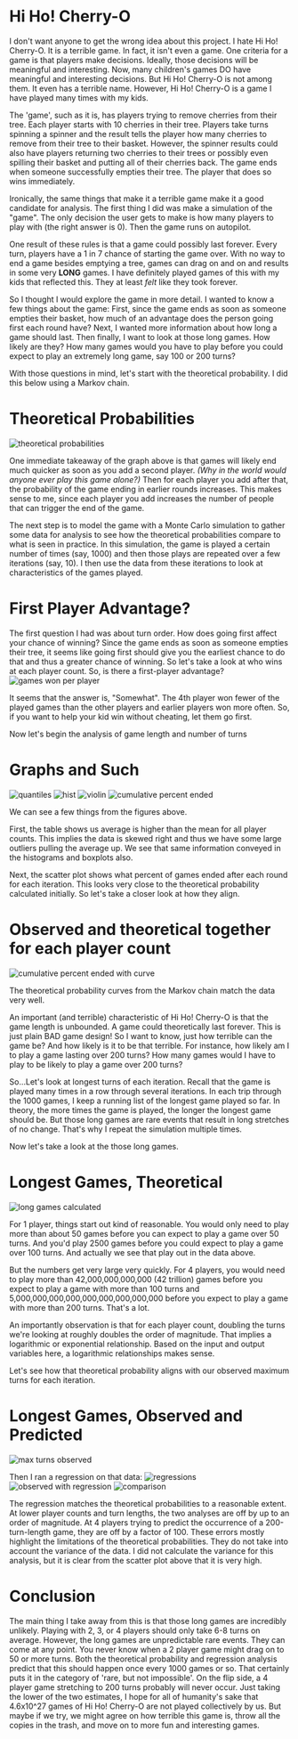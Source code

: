 # Hi Ho! Cherry-O
I don't want anyone to get the wrong idea about this project. I hate Hi Ho! Cherry-O. It is a terrible game. In fact, it isn't even a game. One criteria for a game is that players make decisions. Ideally, those decisions will be meaningful and interesting. Now, many children's games DO have meaningful and interesting decisions. But Hi Ho! Cherry-O is not among them. It even has a terrible name. However, Hi Ho! Cherry-O is a game I have played many times with my kids. 

The 'game', such as it is, has players trying to remove cherries from their tree. Each player starts with 10 cherries in their tree. Players take turns spinning a spinner and the result tells the player how many cherries to remove from their tree to their basket. However, the spinner results could also have players returning two cherries to their trees or possibly even spilling their basket and putting all of their cherries back. The game ends when someone successfully empties their tree. The player that does so wins immediately.

Ironically, the same things that make it a terrible game make it a good candidate for analysis. The first thing I did was make a simulation of the "game". The only decision the user gets to make is how many players to play with (the right answer is 0). Then the game runs on autopilot.

One result of these rules is that a game could possibly last forever. Every turn, players have a 1 in 7 chance of starting the game over. With no way to end a game besides emptying a tree, games can drag on and on and results in some very **LONG** games. I have definitely played games of this with my kids that reflected this. They at least *felt* like they took forever. 

So I thought I would explore the game in more detail. I wanted to know a few things about the game:
First, since the game ends as soon as someone empties their basket, how much of an advantage does the person going first each round have?
Next, I wanted more information about how long a game should last. 
Then finally, I want to look at those long games. How likely are they? How many games would you have to play before you could expect to play an extremely long game, say 100 or 200 turns?

With those questions in mind, let's start with the theoretical probability. I did this below using a Markov chain.

# Theoretical Probabilities

![theoretical probabilities](https://github.com/amitschelen/hi_ho_cherry_o/blob/main/01%20theoretical%20probabilities.png)

One immediate takeaway of the graph above is that games will likely end much quicker as soon as you add a second player. *(Why in the world would anyone ever play this game alone?)* Then for each player you add after that, the probability of the game ending in earlier rounds increases. This makes sense to me, since each player you add increases the number of people that can trigger the end of the game. 

The next step is to model the game with a Monte Carlo simulation to gather some data for analysis to see how the theoretical probabilities compare to what is seen in practice. In this simulation, the game is played a certain number of times (say, 1000) and then those plays are repeated over a few iterations (say, 10). I then use the data from these iterations to look at characteristics of the games played.
# First Player Advantage?
The first question I had was about turn order. How does going first affect your chance of winning? Since the game ends as soon as someone empties their tree, it seems like going first should give you the earliest chance to do that and thus a greater chance of winning. So let's take a look at who wins at each player count.
So, is there a first-player advantage? 
![games won per player](https://github.com/amitschelen/hi_ho_cherry_o/blob/main/02%20games%20won%20per%20player.png)

It seems that the answer is, "Somewhat". The 4th player won fewer of the played games than the other players and earlier players won more often. So, if you want to help your kid win without cheating, let them go first.


Now let's begin the analysis of game length and number of turns
# Graphs and Such
![quantiles](https://github.com/amitschelen/hi_ho_cherry_o/blob/main/03%20quantiles.png)
![hist](https://github.com/amitschelen/hi_ho_cherry_o/blob/main/04%20distribution%20of%20game%20lengths%20hist.png)
![violin](https://github.com/amitschelen/hi_ho_cherry_o/blob/main/05%20distribution%20of%20game%20lengths%20violin.png)
![cumulative percent ended](https://github.com/amitschelen/hi_ho_cherry_o/blob/main/07%20cumulative%20percent%20of%20games%20ended.png)

We can see a few things from the figures above. 

First, the table shows us average is higher than the mean for all player counts. This implies the data is skewed right and thus we have some large outliers pulling the average up. We see that same information conveyed in the histograms and boxplots also.

Next, the scatter plot shows what percent of games ended after each round for each iteration. This looks very close to the theoretical probability calculated initially. So let's take a closer look at how they align.

# Observed and theoretical together for each player count
![cumulative percent ended with curve](https://github.com/amitschelen/hi_ho_cherry_o/blob/main/06%20cumulative%20percent%20of%20games%20ended%20with%20theoretical%20curve.png)

The theoretical probability curves from the Markov chain match the data very well. 

An important (and terrible) characteristic of Hi Ho! Cherry-O is that the game length is unbounded. A game could theoretically last forever. This is just plain BAD game design! So I want to know, just how terrible can the game be? And how likely is it to be that terrible. For instance, how likely am I to play a game lasting over 200 turns? How many games would I have to play to be likely to play a game over 200 turns?

So...Let's look at longest turns of each iteration. Recall that the game is played many times in a row through several iterations. In each trip through the 1000 games, I keep a running list of the longest game played so far. In theory, the more times the game is played, the longer the longest game should be. But those long games are rare events that result in long stretches of no change. That's why I repeat the simulation multiple times. 

Now let's take a look at the those long games.

# Longest Games, Theoretical
![long games calculated](https://github.com/amitschelen/hi_ho_cherry_o/blob/main/08%20theoretical%20predictions.png)

For 1 player, things start out kind of reasonable. You would only need to play more than about 50 games before you can expect to play a game over 50 turns. And you'd play 2500 games before you could expect to play a game over 100 turns. And actually we see that play out in the data above.

But the numbers get very large very quickly. For 4 players, you would need to play more than 42,000,000,000,000 (42 trillion) games before you expect to play a game with more than 100 turns and 5,000,000,000,000,000,000,000,000,000 before you expect to play a game with more than 200 turns. That's a lot.

An importantly observation is that for each player count, doubling the turns we're looking at roughly doubles the order of magnitude. That implies a logarithmic or exponential relationship. Based on the input and output variables here, a logarithmic relationships makes sense.

Let's see how that theoretical probability aligns with our observed maximum turns for each iteration.

# Longest Games, Observed and Predicted
![max turns observed](https://github.com/amitschelen/hi_ho_cherry_o/blob/main/09%20max%20turns%20observed.png)

Then I ran a regression on that data:
![regressions](https://github.com/amitschelen/hi_ho_cherry_o/blob/main/10%20regressions.png)
![observed with regression](https://github.com/amitschelen/hi_ho_cherry_o/blob/main/11%20max%20turns%20observed%20with%20regression.png)
![comparison](https://github.com/amitschelen/hi_ho_cherry_o/blob/main/12%20comparison.png)

The regression matches the theoretical probabilities to a reasonable extent. At lower player counts and turn lengths, the two analyses are off by up to an order of magnitude. At 4 players trying to predict the occurrence of a 200-turn-length game, they are off by a factor of 100. These errors mostly highlight the limitations of the theoretical probabilities. They do not take into account the variance of the data. I did not calculate the variance for this analysis, but it is clear from the scatter plot above that it is very high.

# Conclusion
The main thing I take away from this is that those long games are incredibly unlikely. Playing with 2, 3, or 4 players should only take 6-8 turns on average. However, the long games are unpredictable rare events. They can come at any point. You never know when a 2 player game might drag on to 50 or more turns. Both the theoretical probability and regression analysis predict that this should happen once every 1000 games or so. That certainly puts it in the category of 'rare, but not impossible'. On the flip side, a 4 player game stretching to 200 turns probably will never occur. Just taking the lower of the two estimates, I hope for all of humanity's sake that 4.6x10^27 games of Hi Ho! Cherry-O are not played collectively by us. But maybe if we try, we might agree on how terrible this game is, throw all the copies in the trash, and move on to more fun and interesting games.

